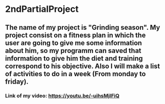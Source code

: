# 2ndPartialProject
## The name of my project is "Grinding season". My project consist on a fitness plan in which the user are going to give me some information about him, so my programm can saved that information to give him the diet and training correspond to his objective. Also I will make a list of activities to do in a week (From monday to friday).

### Link of my video: https://youtu.be/-uihsMjlFiQ
